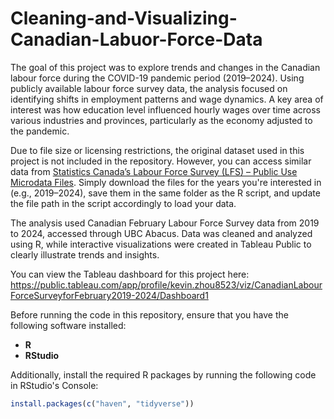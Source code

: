 # Cleaning-and-Visualizing-Canadian-Labuor-Force-Data

The goal of this project was to explore trends and changes in the Canadian labour force during the COVID-19 pandemic period (2019–2024). Using publicly available labour force survey data, the analysis focused on identifying shifts in employment patterns and wage dynamics. A key area of interest was how education level influenced hourly wages over time across various industries and provinces, particularly as the economy adjusted to the pandemic.

Due to file size or licensing restrictions, the original dataset used in this project is not included in the repository. However, you can access similar data from [Statistics Canada’s Labour Force Survey (LFS) – Public Use Microdata Files](https://www23.statcan.gc.ca/imdb/p2SV.pl?Function=getInstanceList&Id=1567657). Simply download the files for the years you're interested in (e.g., 2019–2024), save them in the same folder as the R script, and update the file path in the script accordingly to load your data.

The analysis used Canadian February Labour Force Survey data from 2019 to 2024, accessed through UBC Abacus. Data was cleaned and analyzed using R, while interactive visualizations were created in Tableau Public to clearly illustrate trends and insights.

You can view the Tableau dashboard for this project here: https://public.tableau.com/app/profile/kevin.zhou8523/viz/CanadianLabourForceSurveyforFebruary2019-2024/Dashboard1

Before running the code in this repository, ensure that you have the following software installed:

- **R** 
- **RStudio**

Additionally, install the required R packages by running the following code in RStudio's Console:

```r
install.packages(c("haven", "tidyverse"))
